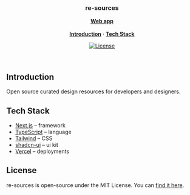 <h3 align="center">re-sources</h3>

<p align="center">
    <a href="https://re-sources.vercel.app/"><strong>Web app</strong></a>
    <br />
    <br />
    <a href="#introduction"><strong>Introduction</strong></a> ·
    <a href="#tech-stack"><strong>Tech Stack</strong></a>
</p>

<p align="center">
  <a href="https://github.com/disin8/re-sources/blob/main/LICENSE.md">
    <img src="https://img.shields.io/github/license/disin8/re-sources?label=license&logo=github&color=f80&logoColor=fff" alt="License" />
  </a>
</p>

<br/>

## Introduction

Open source curated design resources for developers and designers.

## Tech Stack

- [Next.js](https://nextjs.org/) – framework
- [TypeScript](https://www.typescriptlang.org/) – language
- [Tailwind](https://tailwindcss.com/) – CSS
- [shadcn-ui](https://ui.shadcn.com/) – ui kit
- [Vercel](https://vercel.com/) – deployments

## License

re-sources is open-source under the MIT License. You can [find it here](https://github.com/disin8/re-sources/blob/main/LICENSE.md).
